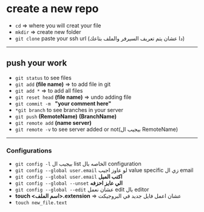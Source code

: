 # create a new repo 
* `cd` => where you will creat your file
* `mkdir` => create new folder
* `git clone` paste your ssh url (دا عشان يتم تعريف السيرفر والملف بتاعك)
___
## push your work
* `git status` to see files 
* `git add` **(file name)** => to add file in git
* `git add *` => to add all files
* `git reset head` **(file name)** => undo adding file 
* `git commit -m ` **"your comment here"**
* `*git branch` to see branches in your server
* `git push` **(RemoteName)** **(BranchName)** 
* `git remote add` **(name server)**
* `git remote -v` to see server added or not(بيجيب ال RemoteName)
___

### Configurations
* `git config -l` بيجيب ال list الخاصه بال configuration 
* `git config --global user.email` لو عاوز اجيب value specific زي ال email
* `git config --global user.email` **اكتب الميل**
* `git config --global --unset` **الي عايز احزفه**
* `git config --global --edit`  عشان نعمل edit بال editor 
* **touch <اسم الملف>.extension** => عشان اعمل فايل جديد في البروجيكت 
* `touch new_file.text` 

